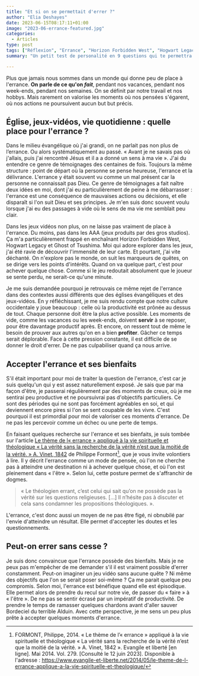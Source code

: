 ```yaml
---
title: "Et si on se permettait d'errer ?"
author: "Elia Deshayes"
date: 2023-06-15T08:17:11+01:00
image: "2023-06-errance-featured.jpg"
categories:
  - Articles
type: post
tags: ["Réflexion", "Errance", "Horizon Forbidden West", "Hogwart Legacy", "Ghost of Tsushima", "Jeux vidéo", "Foi", "Église"]
summary: "Un petit test de personalité en 9 questions qui te permettra de trouver ton alter ego dans le film Encanto !"

---
```


Plus que jamais nous sommes dans un monde qui donne peu de place à l'errance. **On parle de ce qu'on *fait***, pendant nos vacances, pendant nos week-ends, pendant nos semaines. On se définit par notre travail et nos hobbys. Mais rarement on valorise les moments où nos pensées s'égarent, où nos actions ne poursuivent aucun but but précis.

## Église, jeux-vidéos, vie quotidienne : quelle place pour l'errance ?

Dans le milieu évangélique où j'ai grandi, on ne parlait pas non plus de l’errance. Ou alors systématiquement au passé. « Avant je ne savais pas où j'allais, puis j'ai rencontré Jésus et il a a donné un sens à ma vie ». J'ai du entendre ce genre de témoignages des centaines de fois. Toujours la même structure : point de départ où la personne se pense heureuse, l'errance et la délivrance. L'errance y était souvent vu comme un mal présent car la personne ne connaissait pas Dieu. Ce genre de témoignages a fait naître deux idées en moi, dont j'ai eu particulièrement de peine à me débarrasser : l'errance est une conséquence de mauvaises actions ou décisions, et elle disparaît si l'on suit Dieu et ses principes. Je m'en suis donc souvent voulu lorsque j'ai eu des passages à vide où le sens de ma vie me semblait peu clair. 

Dans les jeux vidéos non plus, on ne laisse pas vraiment de place à l'errance. Du moins, pas dans les  AAA (jeux produits par des gros studios). Ça m'a particulièrement frappé en enchaînant Horizon Forbidden West, Hogwart Legacy et Ghost of Tsushima. Moi qui adore explorer dans les jeux, j'ai été ravie de découvrir l'immensité de leur carte. Et pourtant, j'ai vite déchanté. On n'explore pas le monde, on suit les marqueurs de quêtes, on se dirige vers les points d'intérêts. Quand on va quelque part, c'est pour achever quelque chose. Comme si le jeu redoutait absolument que le joueur se sente perdu, ne serait-ce qu'une minute. 

Je me suis demandée pourquoi je retrouvais ce même rejet de l'errance dans des contextes aussi différents que des églises évangéliques et des jeux-vidéos. En y réfléchissant, je me suis rendu compte que notre culture occidentale y joue beaucoup : celle où la productivité est prônée au dessus de tout. Chaque personne doit être la plus active possible. Les moments de vide, comme les vacances ou les week-ends, doivent **servir** à se reposer, pour être davantage productif après. Et encore, on ressent tout de même le besoin de prouver aux autres qu'on en a bien **profiter**. Gâcher ce temps serait déplorable. Face à cette pression constante, il est difficile de se donner le droit d'errer. De ne pas culpabiliser quand ça nous arrive.

## Accepter l'errance et ses bienfaits

S'il était important pour moi de traiter la question de l'errance, c'est car je suis quelqu'un qui y est assez naturellement exposé. Je sais que par ma façon d'être, je passerai régulièrement par des moments de creux, où je me sentirai peu productive et ne poursuivrai pas d'objectifs particuliers. Ce sont des périodes qui ne sont pas forcément agréables en soi, et qui deviennent encore pires si l'on se sent coupable de les vivre. C'est pourquoi il est primordial pour moi de valoriser ces moments d'errance. De ne pas les percevoir comme un échec ou une perte de temps. 

En faisant quelques recherche sur l'errance et ses bienfaits, je suis tombée sur l'article [Le thème de l« errance » appliqué à la vie spirituelle et théologique « La vérité sans la recherche de la vérité n’est que la moitié de la vérité. » A. Vinet, 1842](https://www.evangile-et-liberte.net/2014/05/le-theme-de-l-errance-applique-a-la-vie-spirituelle-et-theologique/) de Philippe Formont[^ref], que je vous invite volontiers à lire. Il y décrit l'errance comme un mode de pensée, où l'on ne cherche pas à atteindre une destination ni à achever quelque chose, et où l'on est pleinement dans « l'être ». Selon lui, cette posture permet de s'affranchir de dogmes.

> « Le théologien errant, c’est celui qui sait qu’on ne possède pas la vérité sur les questions religieuses. [...] Il n’hésite pas à discuter et cela sans condamner les propositions théologiques. ».

L'errance, c'est donc aussi un moyen de ne pas être figé, ni obnubilé par l'envie d'atteindre un résultat. Elle permet d'accepter les doutes et les questionnements.

## Peut-on errer sans cesse ?

Je suis donc convaincue que l'errance possède des bienfaits. Mais je ne peux pas m'empêcher de me demander s'il il est vraiment possible d'errer constamment. Peut-on imaginer un jeu vidéo sans aucune quête ? Ni même  des objectifs que l'on se serait poser soi-même ? Ça me parait quelque peu compromis. Selon moi, l'errance est bénéfique quand elle est épisodique. Elle permet alors de prendre du recul sur notre vie, de passer du « faire » à « l'être ». De ne pas se sentir écrasé par un impératif de productivité. De prendre le temps de ramasser quelques chardons avant d'aller sauver Bordeciel du terrible Alduin. Avec cette perspective, je me sens un peu plus prête à accepter quelques moments d'errance.

[^ref]: FORMONT, Philippe, 2014. « Le thème de l’« errance » appliqué à la vie spirituelle et théologique « La vérité sans la recherche de la vérité n’est que la moitié de la vérité. » A. Vinet, 1842 ». Evangile et liberté [en ligne]. Mai 2014. Vol. 279. [Consulté le 12 juin 2023]. Disponible à l'adresse : https://www.evangile-et-liberte.net/2014/05/le-theme-de-l-errance-applique-a-la-vie-spirituelle-et-theologique/ 